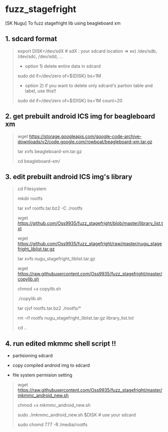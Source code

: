 # fuzz_stagefright
[SK Nugu] To fuzz stagefright lib using beagleboard xm

## 1. sdcard format
> export DISK=/dev/sdX  # sdX : your sdcard location => ex) /dev/sdb, /dev/sdc, /dev/sdd, ...
> 
> * option 1) delete entire data in sdcard
> 
> sudo dd if=/dev/zero of=${DISK} bs=1M
> 
> * option 2) if you want to delete only sdcard's partion table and label, use this!!
> 
> sudo dd if=/dev/zero of=${DISK} bs=1M count=20

## 2. get prebuilt android ICS img for beagleboard xm 
> wget https://storage.googleapis.com/google-code-archive-downloads/v2/code.google.com/rowboat/beagleboard-xm.tar.gz
> 
> tar xvfs beagleboard-xm.tar.gz
> 
> cd beagleboard-xm/

## 3. edit prebuilt android ICS img's library
> cd Filesystem
> 
> mkdir rootfs
> 
> tar xvf rootfs.tar.bz2 -C ./rootfs
> 
> wget https://github.com/Oss9935/fuzz_stagefright/blob/master/library_list.txt
> 
> wget https://github.com/Oss9935/fuzz_stagefright/raw/master/nugu_stagefright_liblist.tar.gz
> 
> tar xvfs nugu_stagefright_liblist.tar.gz
>
> wget https://raw.githubusercontent.com/Oss9935/fuzz_stagefright/master/copylib.sh
> 
> chmod +x copylib.sh
>
> ./copylib.sh
>
> tar cjvf rootfs.tar.bz2 ./rootfs/*
>
> rm -rf rootfs nugu_stagefright_liblist.tar.gz library_list.txt
>
> cd ..

## 4. run edited mkmmc shell script !!
- partisioning sdcard

- copy compiled android img to sdcard

- file system permision setting

> wget https://raw.githubusercontent.com/Oss9935/fuzz_stagefright/master/mkmmc_android_new.sh
> 
> chmod +x mkmmc_android_new.sh
> 
> sudo ./mkmmc_android_new.sh $DISK    # use your sdcard
>
> sudo chomd 777 -R /media/rootfs

